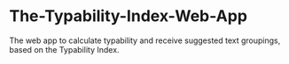 # The-Typability-Index-Web-App
 The web app to calculate typability and receive suggested text groupings, based on the Typability Index.
